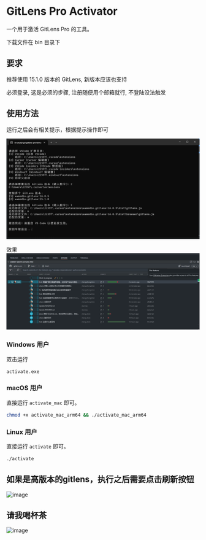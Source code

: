 # GitLens Pro Activator

一个用于激活 GitLens Pro 的工具。

下载文件在 bin 目录下

## 要求

推荐使用 15.1.0 版本的 GitLens, 新版本应该也支持

必须登录, 这是必须的步骤, 注册随便用个邮箱就行, 不登陆没法触发

## 使用方法

运行之后会有相关提示，根据提示操作即可

![image](./screen/企业微信截图_20241220130237.png)

效果
![image](./screen/企业微信截图_20241220130552.png)




### Windows 用户

双击运行
```
activate.exe 
```

### macOS 用户

直接运行 `activate_mac` 即可。

```bash
chmod +x activate_mac_arm64 && ./activate_mac_arm64
```

### Linux 用户

直接运行 `activate` 即可。

```bash
./activate
```

## 如果是高版本的gitlens，执行之后需要点击刷新按钮

![image](https://github.com/user-attachments/assets/37e03358-bff2-495d-aa76-ea7442c21110)


## 请我喝杯茶
![image](https://github.com/user-attachments/assets/f3430ba5-6b9d-44f7-a89a-81921d1b3d64)


